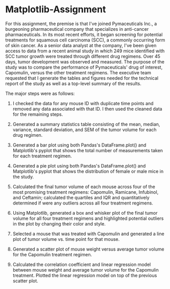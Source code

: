# Matplotlib-Assignment

For this assignment, the premise is that I've joined Pymaceuticals Inc., a burgeoning pharmaceutical company that specializes in anti-cancer pharmaceuticals. In its most recent efforts, it began screening for potential treatments for squamous cell carcinoma (SCC), a commonly occurring form of skin cancer.
As a senior data analyst at the company, I've been given access to data from a recent animal study in which 249 mice identified with SCC tumor growth were treated through different drug regimens. Over 45 days, tumor development was observed and measured. The purpose of the study was to compare the performance of Pymaceuticals' drug of interest, Capomulin, versus the other treatment regimens. The executive team requested that I generate the tables and figures needed for the technical report of the study as well as a top-level summary of the results.

The major steps were as follows:


1. I checked the data for any mouse ID with duplicate time points and removed any data associated with that ID. I then used the cleaned data for the remaining steps.

2. Generated a summary statistics table consisting of the mean, median, variance, standard deviation, and SEM of the tumor volume for each drug regimen.

3. Generated a bar plot using both Pandas's DataFrame.plot() and Matplotlib's pyplot that shows the total number of measurements taken for each treatment regimen. 

4. Generated a pie plot using both Pandas's DataFrame.plot() and Matplotlib's pyplot that shows the distribution of female or male mice in the study.

5. Calculated the final tumor volume of each mouse across four of the most promising treatment regimens: Capomulin, Ramicane, Infubinol, and Ceftamin; calculated the quartiles and IQR and quantitatively determined if were any outliers across all four treatment regimens.

6. Using Matplotlib, generated a box and whisker plot of the final tumor volume for all four treatment regimens and highlighted potential outliers in the plot by changing their color and style.

7. Selected a mouse that was treated with Capomulin and generated a line plot of tumor volume vs. time point for that mouse.

8. Generated a scatter plot of mouse weight versus average tumor volume for the Capomulin treatment regimen.

9. Calculated the correlation coefficient and linear regression model between mouse weight and average tumor volume for the Capomulin treatment. Plotted the linear regression model on top of the previous scatter plot.



